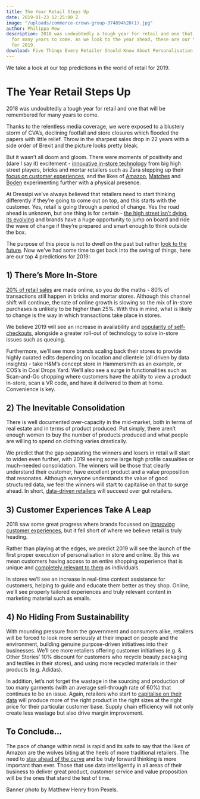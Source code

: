 ```yaml
---
title: The Year Retail Steps Up
date: 2019-01-23 12:25:00 Z
image: "/uploads/commerce-crown-group-374894%20(1).jpg"
author: Philippa Mew
description: 2018 was undoubtedly a tough year for retail and one that will be remembered
  for many years to come. As we look to the year ahead, these are our top predictions
  for 2019.
download: Five Things Every Retailer Should Know About Personalisation
---
```


We take a look at our top predictions in the world of retail for 2019.

# The Year Retail Steps Up

2018 was undoubtedly a tough year for retail and one that will be remembered for many years to come. 

Thanks to the relentless media coverage, we were exposed to a blustery storm of CVA’s, declining footfall and store closures which flooded the papers with little relief. Throw in the sharpest sales drop in 22 years with a side order of Brexit and the picture looks pretty bleak. 

But it wasn’t all doom and gloom. There were moments of positivity and (dare I say it) excitement - [innovative in-store technology](https://dressipi.com/blog/how-does-technology-enhance-the-in-store-customer-experience-at-jd-sports/) from big high street players, bricks and mortar retailers such as Zara stepping up their [focus on customer experiences](https://dressipi.com/blog/zaras-self-service-check-out-highlights-a-stronger-focus-on-creating-better-in-store-customer-experiences/), and the likes of [Amazon](https://dressipi.com/blog/online-gets-physical/), [Matches](https://dressipi.com/blog/matchesfashion-expanding-from-ecommerce-to-bricks-and-mortar/) and [Boden](https://dressipi.com/blog/from-clicks-to-bricks-bodens-new-flagship-store/) experimenting further with a physical presence.

At Dressipi we’ve always believed that retailers need to start thinking differently if they’re going to come out on top, and this starts with the customer. Yes, retail is going through a period of change. Yes the road ahead is unknown, but one thing is for certain - [the high street isn’t dying, its evolving](https://dressipi.com/blog/new-phase-of-retail-evolution-bricks-and-mortar-retailers/) and brands have a huge opportunity to jump on board and ride the wave of change if they’re prepared and smart enough to think outside the box.

The purpose of this piece is not to dwell on the past but rather [look to the future](https://www.youtube.com/watch?v=GlxD47z8TKU&t=3s). Now we’ve had some time to get back into the swing of things, here are our top 4 predictions for 2019:

## 1) There’s More In-Store

[20% of retail sales](https://www.ons.gov.uk/businessindustryandtrade/retailindustry/timeseries/j4mc/drsi) are made online, so you do the maths - 80% of transactions still happen in bricks and mortar stores. Although this channel shift will continue, the rate of online growth is slowing so the mix of in-store purchases is unlikely to be higher than 25%. With this in mind, what is likely to change is the way in which transactions take place in stores. 

We believe 2019 will see an increase in availability and [popularity of self-checkouts](https://dressipi.com/blog/zaras-self-service-check-out-highlights-a-stronger-focus-on-creating-better-in-store-customer-experiences/), alongside a greater roll-out of technology to solve in-store issues such as queuing.

Furthermore, we’ll see more brands scaling back their stores to provide highly curated edits depending on location and clientele (all driven by data insights) - take H&M’s concept store in Hammersmith as an example, or COS’s in Coal Drops Yard.  We’ll also see a surge in functionalities such as Scan-and-Go shopping where customers have the ability to view a product in-store, scan a VR code, and have it delivered to them at home. Convenience is key.

## 2) The Inevitable Consolidation

There is well documented over-capacity in the mid-market, both in terms of real estate and in terms of product produced. Put simply, there aren’t enough women to buy the number of products produced and what people are willing to spend on clothing varies drastically.

We predict that the gap separating the winners and losers in retail will start to widen even further, with 2019 seeing some large high profile casualties or much-needed consolidation. The winners will be those that clearly understand their customer, have excellent product and a value proposition that resonates. Although everyone understands the value of good structured data, we feel the winners will start to capitalise on that to surge ahead. In short, [data-driven retailers](https://www.youtube.com/watch?v=FxKrRJhkVyA&t=2s) will succeed over gut retailers. 

## 3) Customer Experiences Take A Leap

2018 saw some great progress where brands focussed on [improving customer experiences](https://www.youtube.com/watch?v=_y_njgfUdbg&t=4s), but it fell short of where we believe retail is truly heading.

Rather than playing at the edges, we predict 2019 will see the launch of the first proper execution of personalisation in store and online. By this we mean customers having access to an entire shopping experience that is unique and [completely relevant to them](https://dressipi.com/blog/segmentation-vs-personalisation/) as individuals. 

In stores we’ll see an increase in real-time context assistance for customers, helping to guide and educate them better as they shop. Online, we’ll see properly tailored experiences and truly relevant content in marketing material such as emails.

## 4) No Hiding From Sustainability

With mounting pressure from the government and consumers alike, retailers will be forced to look more seriously at their impact on people and the environment, building genuine purpose-driven initiatives into their businesses. We’ll see more retailers offering customer initiatives (e.g. & Other Stories’ 10% discount for customers who recycle beauty packaging and textiles in their stores), and using more recycled materials in their products (e.g. Adidas).

In addition, let’s not forget the wastage in the sourcing and production of too many garments (with an average sell-through rate of 60%) that continues to be an issue. Again, retailers who start to [capitalise on their data](https://dressipi.com/downloads/how-to-make-your-data-work-harder-to-reduce-garment-return-rates-whitepaper/) will produce more of the right product in the right sizes at the right price for their particular customer base. Supply chain efficiency will not only create less wastage but also drive margin improvement.


## To Conclude...

The pace of change within retail is rapid and its safe to say that the likes of Amazon are the wolves biting at the heels of more traditional retailers. The need to [stay ahead of the curve](https://www.youtube.com/watch?v=GlxD47z8TKU&t=3s) and be truly forward thinking is more important than ever. Those that use data intelligently in all areas of their business to deliver great product, customer service and value proposition will be the ones that stand the test of time.

Banner photo by Matthew Henry from Pexels.
